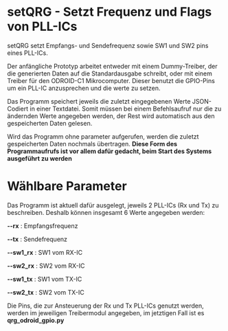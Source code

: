 # setQRG - Setzt Frequenz und Flags von PLL-ICs

setQRG setzt Empfangs- und Sendefrequenz sowie SW1 und SW2 pins eines PLL-ICs.

Der anfängliche Prototyp arbeitet entweder mit einem Dummy-Treiber, der die generierten Daten auf die Standardausgabe schreibt, oder mit einem Treiber für den ODROID-C1 Mikrocomputer.
Dieser benutzt die GPIO-Pins um ein PLL-IC anzusprechen und die werte zu setzen.

Das Programm speichert jeweils die zuletzt eingegebenen Werte JSON-Codiert in einer Textdatei.
Somit müssen bei einem Befehlsaufruf nur die zu ändernden Werte angegeben werden, der Rest wird automatisch aus den gespeicherten Daten gelesen.

Wird das Programm ohne parameter aufgerufen, werden die zuletzt gespeicherten Daten nochmals übertragen.
**Diese Form des Programmaufrufs ist vor allem dafür gedacht, beim Start des Systems ausgeführt zu werden**


# Wählbare Parameter

Das Programm ist aktuell dafür ausgelegt, jeweils 2 PLL-ICs (Rx und Tx) zu beschreiben. Deshalb können insgesamt 6 Werte angegeben werden:

**--rx** : Empfangsfrequenz

**--tx** : Sendefrequenz

**--sw1_rx** : SW1 vom RX-IC

**--sw2_rx** : SW2 vom RX-IC

**--sw1_tx** : SW1 vom TX-IC

**--sw2_tx** : SW2 vom TX-IC

Die Pins, die zur Ansteuerung der Rx und Tx PLL-ICs genutzt werden, werden im jeweiligen Treibermodul angegeben, im jetztigen Fall ist es **qrg_odroid_gpio.py**
